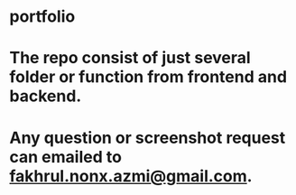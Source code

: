 # portfolio

# The repo consist of just several folder or function from frontend and backend.

# Any question or screenshot request can emailed to fakhrul.nonx.azmi@gmail.com.
